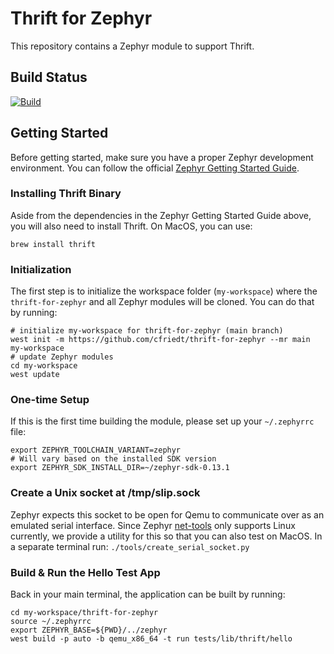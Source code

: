 # Thrift for Zephyr

This repository contains a Zephyr module to support Thrift.

## Build Status

[![Build](https://github.com/cfriedt/thrift-for-zephyr/actions/workflows/build.yml/badge.svg)](https://github.com/cfriedt/thrift-for-zephyr/actions)

## Getting Started

Before getting started, make sure you have a proper Zephyr development
environment. You can follow the official
[Zephyr Getting Started Guide](https://docs.zephyrproject.org/latest/getting_started/index.html).

### Installing Thrift Binary
Aside from the dependencies in the Zephyr Getting Started Guide above, you will also need to install Thrift. On MacOS, you can use:

```brew install thrift```

### Initialization

The first step is to initialize the workspace folder (``my-workspace``) where
the ``thrift-for-zephyr`` and all Zephyr modules will be cloned. You can do
that by running:

```shell
# initialize my-workspace for thrift-for-zephyr (main branch)
west init -m https://github.com/cfriedt/thrift-for-zephyr --mr main my-workspace
# update Zephyr modules
cd my-workspace
west update
```

### One-time Setup

If this is the first time building the module, please set up your `~/.zephyrrc` file:
```shell
export ZEPHYR_TOOLCHAIN_VARIANT=zephyr
# Will vary based on the installed SDK version
export ZEPHYR_SDK_INSTALL_DIR=~/zephyr-sdk-0.13.1
```

### Create a Unix socket at /tmp/slip.sock

Zephyr expects this socket to be open for Qemu to communicate over as an emulated serial interface. Since Zephyr [net-tools](https://docs.zephyrproject.org/latest/guides/networking/qemu_setup.html#prerequisites) only supports Linux currently, we provide a utility for this so that you can also test on MacOS. In a separate terminal run:
```./tools/create_serial_socket.py```

### Build & Run the Hello Test App

Back in your main terminal, the application can be built by running:
```shell
cd my-workspace/thrift-for-zephyr
source ~/.zephyrrc
export ZEPHYR_BASE=${PWD}/../zephyr
west build -p auto -b qemu_x86_64 -t run tests/lib/thrift/hello
```
